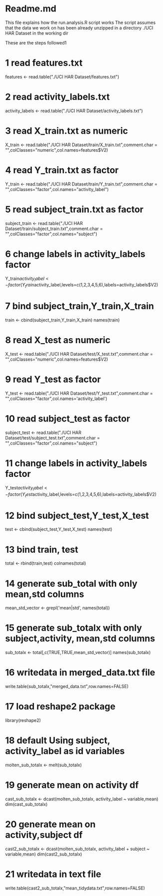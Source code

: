 Readme.md
========================================================

This file explains how the run.analysis.R script works
The script assumes that the data we work on has been already unzipped in a directory ./UCI HAR Dataset in the working dir

These are the steps followed1
# 1 read features.txt
features <- read.table("./UCI HAR Dataset/features.txt")
# 2 read activity_labels.txt
activity_labels <- read.table("./UCI HAR Dataset/activity_labels.txt")

# 3 read X_train.txt as numeric
X_train <- read.table("./UCI HAR Dataset/train/X_train.txt",comment.char = "",colClasses="numeric",col.names=features$V2)
# 4 read Y_train.txt as factor
Y_train <- read.table("./UCI HAR Dataset/train/Y_train.txt",comment.char = "",colClasses="factor",col.names="activity_label")
# 5 read subject_train.txt as factor
subject_train <- read.table("./UCI HAR Dataset/train/subject_train.txt",comment.char = "",colClasses="factor",col.names="subject")
# 6 change labels in activity_labels factor 
Y_train$activity_label <- factor(Y_train$activity_label,levels=c(1,2,3,4,5,6),labels=activity_labels$V2)
# 7 bind subject_train,Y_train,X_train
train <- cbind(subject_train,Y_train,X_train)
names(train)
# 8 read X_test as numeric
X_test <- read.table("./UCI HAR Dataset/test/X_test.txt",comment.char = "",colClasses="numeric",col.names=features$V2)
# 9 read Y_test as factor
Y_test <- read.table("./UCI HAR Dataset/test/Y_test.txt",comment.char = "",colClasses="factor",col.names='activity_label')
# 10 read subject_test as factor
subject_test <- read.table("./UCI HAR Dataset/test/subject_test.txt",comment.char = "",colClasses="factor",col.names="subject")
# 11 change labels in activity_labels factor 
Y_test$activity_label <- factor(Y_test$activity_label,levels=c(1,2,3,4,5,6),labels=activity_labels$V2)
# 12 bind subject_test,Y_test,X_test
test <- cbind(subject_test,Y_test,X_test)
names(test)
# 13 bind train, test
total <- rbind(train,test)
colnames(total)
# 14 generate sub_total with only mean,std columns
mean_std_vector <- grepl('mean|std', names(total))
# 15 generate sub_totalx with only subject,activity, mean,std columns
sub_totalx <- total[,c(TRUE,TRUE,mean_std_vector)]
names(sub_totalx)
# 16 writedata in merged_data.txt file
write.table(sub_totalx,"merged_data.txt",row.names=FALSE)
# 17 load reshape2 package
library(reshape2)
# 18 default Using subject, activity_label as id variables
molten_sub_totalx <- melt(sub_totalx)
# 19 generate mean on activity df
cast_sub_totalx <- dcast(molten_sub_totalx, activity_label ~ variable,mean)
dim(cast_sub_totalx)
# 20 generate mean on activity,subject df
cast2_sub_totalx <- dcast(molten_sub_totalx, activity_label + subject ~ variable,mean)
dim(cast2_sub_totalx)
# 21 writedata in text file
write.table(cast2_sub_totalx,"mean_tidydata.txt",row.names=FALSE)
